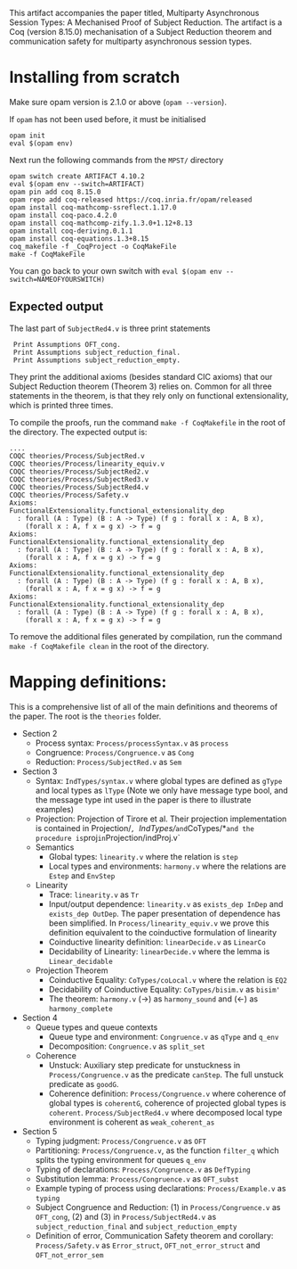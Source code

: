 This artifact accompanies the paper titled, Multiparty Asynchronous
Session Types: A Mechanised Proof of Subject Reduction. The artifact
is a Coq (version 8.15.0) mechanisation of a Subject Reduction theorem
and communication safety for multiparty asynchronous session types.

# Installing from scratch

  Make sure opam version is 2.1.0 or above (`opam --version`).
  
  If `opam` has not been used before, it must be initialised
  
  ```
  opam init
  eval $(opam env)
  ```
  
  Next run the following commands from the `MPST/` directory
   
  ```
  opam switch create ARTIFACT 4.10.2
  eval $(opam env --switch=ARTIFACT)
  opam pin add coq 8.15.0
  opam repo add coq-released https://coq.inria.fr/opam/released
  opam install coq-mathcomp-ssreflect.1.17.0
  opam install coq-paco.4.2.0
  opam install coq-mathcomp-zify.1.3.0+1.12+8.13
  opam install coq-deriving.0.1.1
  opam install coq-equations.1.3+8.15
  coq_makefile -f _CoqProject -o CoqMakeFile
  make -f CoqMakeFile
  ```
You can go back to your own switch with `eval $(opam env --switch=NAMEOFYOURSWITCH)`

## Expected output
The last part of `SubjectRed4.v` is three print statements 
```
 Print Assumptions OFT_cong.
 Print Assumptions subject_reduction_final.
 Print Assumptions subject_reduction_empty.
``` 
They print the additional axioms (besides standard CIC axioms) that our Subject Reduction theorem (Theorem 3) relies on. Common for all three statements in the theorem, is that they rely only on functional extensionality, which is printed three times.

To compile the proofs, run the command `make -f CoqMakefile` in the root of the directory. The expected output is:
```
....
COQC theories/Process/SubjectRed.v
COQC theories/Process/linearity_equiv.v
COQC theories/Process/SubjectRed2.v
COQC theories/Process/SubjectRed3.v
COQC theories/Process/SubjectRed4.v
COQC theories/Process/Safety.v
Axioms:
FunctionalExtensionality.functional_extensionality_dep
  : forall (A : Type) (B : A -> Type) (f g : forall x : A, B x),
    (forall x : A, f x = g x) -> f = g
Axioms:
FunctionalExtensionality.functional_extensionality_dep
  : forall (A : Type) (B : A -> Type) (f g : forall x : A, B x),
    (forall x : A, f x = g x) -> f = g
Axioms:
FunctionalExtensionality.functional_extensionality_dep
  : forall (A : Type) (B : A -> Type) (f g : forall x : A, B x),
    (forall x : A, f x = g x) -> f = g
Axioms:
FunctionalExtensionality.functional_extensionality_dep
  : forall (A : Type) (B : A -> Type) (f g : forall x : A, B x),
    (forall x : A, f x = g x) -> f = g
```
To remove the additional files generated by compilation, run the command `make -f CoqMakefile clean` in the root of the directory.

# Mapping definitions:

This is a comprehensive list of all of the main definitions and theorems of the paper. The root is the `theories` folder.

* Section 2
    * Process syntax: `Process/processSyntax.v` as `process`
    * Congruence: `Process/Congruence.v` as `Cong`
    * Reduction: `Process/SubjectRed.v` as `Sem`
* Section 3
    * Syntax: `IndTypes/syntax.v` where global types are defined as `gType` and local types as `lType` (Note we only have message type bool, and the message type int used in the paper is there to illustrate examples)
    * Projection: Projection of Tirore et al. Their projection implementation is contained in 
       Projection/*`, `IndTypes/*` and `CoTypes/*` and the procedure is `proj` in `Projection/indProj.v`
    * Semantics
        * Global types: `linearity.v` where the relation is `step`
        * Local types and environments: `harmony.v` where the relations are `Estep` and `EnvStep`
    * Linearity
        * Trace: `linearity.v` as `Tr`
        * Input/output dependence: `linearity.v` as `exists_dep InDep` and `exists_dep OutDep`. The paper presentation of dependence has been simplified. In `Process/linearity_equiv.v` we prove this definition equivalent to the coinductive formulation of linearity
        * Coinductive linearity definition: `linearDecide.v` as `LinearCo`
        * Decidability of Linearity: `linearDecide.v` where the lemma is `Linear_decidable`
    * Projection Theorem
        * Coinductive Equality: `CoTypes/coLocal.v` where the relation is `EQ2`
        * Decidability of Coinductive Equality: `CoTypes/bisim.v` as `bisim'`
        * The theorem: `harmony.v` (->) as `harmony_sound` and (<-) as `harmony_complete`
* Section 4
    * Queue types and queue contexts
        * Queue type and environment: `Congruence.v` as `qType` and `q_env`
        * Decomposition: `Congruence.v` as `split_set`
    * Coherence
        * Unstuck: Auxiliary step predicate for unstuckness in `Process/Congruence.v` as the predicate `canStep`. The full unstuck predicate as `goodG`.
        * Coherence definition: `Process/Congruence.v` where coherence of global types is `coherentG`, coherence of projected global types is `coherent`. `Process/SubjectRed4.v` where decomposed local type environment is coherent as `weak_coherent_as`
* Section 5
    * Typing judgment: `Process/Congruence.v` as `OFT`
    * Partitioning:  `Process/Congruence.v`, as the function `filter_q` which splits the typing environment for queues `q_env`
    * Typing of declarations: `Process/Congruence.v` as `DefTyping`
    * Substitution lemma: `Process/Congruence.v` as `OFT_subst`
    * Example typing of process using declarations:
      `Process/Example.v` as `typing`
    * Subject Congruence and Reduction: (1) in `Process/Congruence.v`
      as `OFT_cong`, (2) and (3) in `Process/SubjectRed4.v` as
      `subject_reduction_final` and `subject_reduction_empty`
    * Definition of error, Communication Safety theorem and corollary:
      `Process/Safety.v` as `Error_struct`, `OFT_not_error_struct` and
      `OFT_not_error_sem`
